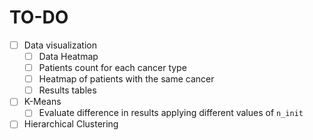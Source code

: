 # TO-DO
- [ ] Data visualization
    - [ ] Data Heatmap
    - [ ] Patients count for each cancer type
    - [ ] Heatmap of patients with the same cancer
    - [ ] Results tables

- [ ] K-Means
    - [ ] Evaluate difference in results applying different values of ```n_init```

- [ ] Hierarchical Clustering